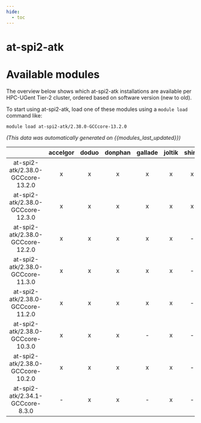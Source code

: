 ```yaml
---
hide:
  - toc
---
```


at-spi2-atk
===========

# Available modules


The overview below shows which at-spi2-atk installations are available per HPC-UGent Tier-2 cluster, ordered based on software version (new to old).

To start using at-spi2-atk, load one of these modules using a `module load` command like:

```shell
module load at-spi2-atk/2.38.0-GCCcore-13.2.0
```

*(This data was automatically generated on {{modules_last_updated}})*  

| |accelgor|doduo|donphan|gallade|joltik|shinx|skitty|
| :---: | :---: | :---: | :---: | :---: | :---: | :---: | :---: |
|at-spi2-atk/2.38.0-GCCcore-13.2.0|x|x|x|x|x|x|x|
|at-spi2-atk/2.38.0-GCCcore-12.3.0|x|x|x|x|x|x|x|
|at-spi2-atk/2.38.0-GCCcore-12.2.0|x|x|x|x|x|-|-|
|at-spi2-atk/2.38.0-GCCcore-11.3.0|x|x|x|x|x|-|-|
|at-spi2-atk/2.38.0-GCCcore-11.2.0|x|x|x|x|x|-|-|
|at-spi2-atk/2.38.0-GCCcore-10.3.0|x|x|x|-|x|-|-|
|at-spi2-atk/2.38.0-GCCcore-10.2.0|x|x|x|x|x|-|-|
|at-spi2-atk/2.34.1-GCCcore-8.3.0|-|x|x|-|x|-|-|
